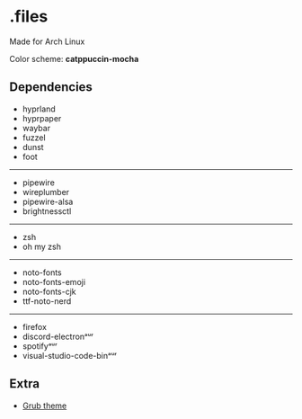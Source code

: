# .files

Made for Arch Linux

Color scheme: **catppuccin-mocha**

## Dependencies
* hyprland
* hyprpaper
* waybar
* fuzzel
* dunst
* foot
---
* pipewire
* wireplumber
* pipewire-alsa
* brightnessctl
---
* zsh
* oh my zsh
---
* noto-fonts
* noto-fonts-emoji
* noto-fonts-cjk
* ttf-noto-nerd
---
* firefox
* discord-electronᵃᵘʳ
* spotifyᵃᵘʳ
* visual-studio-code-binᵃᵘʳ

## Extra
* [Grub theme](https://github.com/catppuccin/grub)
